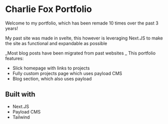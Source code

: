 # Charlie Fox Portfolio

Welcome to my portfolio, which has been remade 10 times over the past 3 years!

My past site was made in svelte, this however is leveraging Next.JS to make the site as functional and expandable as possible

_Most blog posts have been migrated from past websites
_
This portfolio features:
- Slick homepage with links to projects
- Fully custom projects page which uses payload CMS
- Blog section, which also uses payload

## Built with 
- Next.JS
- Payload CMS
- Tailwind
